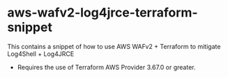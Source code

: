 # aws-wafv2-log4jrce-terraform-snippet
This contains a snippet of how to use AWS WAFv2 + Terraform to mitigate Log4Shell + Log4JRCE

* Requires the use of Terraform AWS Provider 3.67.0 or greater.
